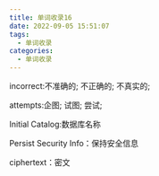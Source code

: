 ```yaml
---
title: 单词收录16
date: 2022-09-05 15:51:07
tags:
  - 单词收录
categories:
  - 单词收录
---
```


incorrect:不准确的; 不正确的; 不真实的;

attempts:企图; 试图; 尝试;

Initial Catalog:数据库名称

Persist Security Info：保持安全信息

<!--more-->

ciphertext：密文

